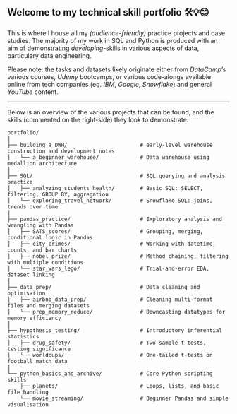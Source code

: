 ## Welcome to my technical skill portfolio 🛠️💡😊

This is where I house all my _(audience-friendly)_ practice projects and case studies. 
The majority of my work in SQL and Python is produced with an aim of demonstrating _developing_-skills in various aspects of data, particulary data engineering.

Please note: the tasks and datasets likely originate either from _DataCamp_’s various courses, _Udemy_ bootcamps, or various code-alongs available online from tech companies (eg. _IBM_, _Google_, _Snowflake_) and general _YouTube_ content.

---

Below is an overview of the various projects that can be found, and the skills (commented on the right-side) they look to demonstrate. 

```
portfolio/
│
├── building_a_DWH/                       # early-level warehouse construction and development notes
│   └── a_beginner_warehouse/             # Data warehouse using medallion architecture
│
├── SQL/                                  # SQL querying and analysis practice
│   ├── analyzing_students_health/        # Basic SQL: SELECT, filtering, GROUP BY, aggregation
│   └── exploring_travel_network/         # Snowflake SQL: joins, trends over time
│
├── pandas_practice/                      # Exploratory analysis and wrangling with Pandas
│   ├── SATS_scores/                      # Grouping, merging, conditional logic in Pandas
│   ├── city_crimes/                      # Working with datetime, counts, and bar charts
│   ├── nobel_prize/                      # Method chaining, filtering with multiple conditions
│   └── star_wars_lego/                   # Trial-and-error EDA, dataset linking
│
├── data_prep/                            # Data cleaning and optimisation
│   ├── airbnb_data_prep/                 # Cleaning multi-format files and merging datasets
│   └── prep_memory_reduce/               # Downcasting datatypes for memory efficiency
│
├── hypothesis_testing/                   # Introductory inferential statistics
│   ├── drug_safety/                      # Two-sample t-tests, testing significance
│   └── worldcups/                        # One-tailed t-tests on football match data
│
└── python_basics_and_archive/            # Core Python scripting skills
    ├── planets/                          # Loops, lists, and basic file handling
    └── movie_streaming/                  # Beginner Pandas and simple visualisation

```
